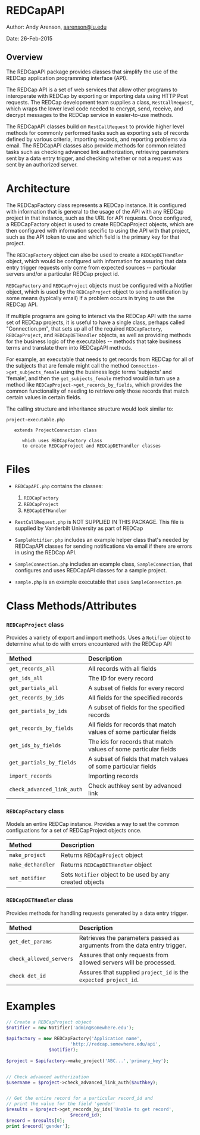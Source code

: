 REDCapAPI
==========================================================================

Author: Andy Arenson, aarenson@iu.edu

Date: 26-Feb-2015

Overview
--------

The REDCapAPI package provides classes that simplify the use
of the REDCap application programming interface (API).

The REDCap API is a set of web services that allow other
programs to interoperate with REDCap by exporting or importing data
using HTTP Post requests. The REDCap development team supplies a
class, `RestCallRequest`, which wraps the lower level code needed to
encrypt, send, receive, and decrypt messages to the REDCap service in
easier-to-use methods.

The REDCapAPI classes build on `RestCallRequest` to provide
higher level methods for commonly performed tasks such as exporting
sets of records defined by various criteria, importing records, and
reporting problems via email. The REDCapAPI classes also provide methods
for common related tasks such as checking advanced link authorization,
retrieving parameters sent by a data entry trigger, and checking
whether or not a request was sent by an authorized server.

Architecture
===========================================================================

The REDCapFactory class represents a REDCap instance. It is
configured with information that is general to the usage of the API
with any REDCap project in that instance, such as the URL for API
requests. Once configured, a REDCapFactory object is used to create
REDCapProject objects, which are then configured with information
specific to using the API with that project, such as the API token to
use and which field is the primary key for that project.

The `REDCapFactory` object can also be used to create a
`REDCapDETHandler` object, which would be configured with information
for assuring that data entry trigger requests only come from expected
sources -- particular servers and/or a particular REDCap project id.

`REDCapFactory` and `REDCapProject` objects must be configured with
a Notifier object, which is used by the `REDCapProject` object to send a
notification by some means (typically email) if a problem occurs in
trying to use the REDCap API.

If multiple programs are going to interact via the REDCap API
with the same set of REDCap projects, it is useful to have a single
class, perhaps called "Connection.pm", that sets up all of the required
`REDCapFactory`, `REDCapProject`, and `REDCapDETHandler` objects, as well as
providing methods for the business logic of the executables -- methods
that take business terms and translate them into REDCapAPI
methods. 

For example, an executable that needs to get records from
REDCap for all of the subjects that are female might call the method
`Connection->get_subjects_female` using the business logic terms
'subjects' and 'female', and then the `get_subjects_female` method would
in turn use a method like `REDCapProject->get_records_by_fields`, which
provides the common functionality of needing to retrieve only those
records that match certain values in certain fields.

The calling structure and inheritance structure would look
similar to:

```
project-executable.php

   extends ProjectConnection class

      which uses REDCapFactory class
      to create REDCapProject and REDCapDETHandler classes
```

Files
===========================================================================

* `REDCapAPI.php` contains the classes:
    1. `REDCapFactory`
    1. `REDCapProject`
    1. `REDCapDETHandler`

* `RestCallRequest.php` is NOT SUPPLIED IN THIS PACKAGE. This file is supplied 
by Vanderbilt University as part of REDCap

* `SampleNotifier.php` includes an example helper class that's
needed by REDCapAPI classes for sending notifications via email if
there are errors in using the REDCap API.

* `SampleConnection.php` includes an example class, `SampleConnection`, 
that configures and uses REDCapAPI classes for a sample project.

* `sample.php` is an example executable that uses `SampleConnection.pm`


Class Methods/Attributes
===========================================================================

###  `REDCapProject` class
Provides a variety of export and import methods. Uses
a `Notifier` object to determine what to do with errors
encountered with the REDCap API
	      
| Method                     | Description |
| :------------------------- | :---------- |
| `get_records_all`          | All records with all fields |
| `get_ids_all`              | The ID for every record |
| `get_partials_all`         | A subset of fields for every record |
| `get_records_by_ids`       | All fields for the specified records |
| `get_partials_by_ids`      | A subset of fields for the specified records |
| `get_records_by_fields`    | All fields for records that match values of some particular fields |
| `get_ids_by_fields`        | The ids for records that match values of some particular fields |
| `get_partials_by_fields`   | A subset of fields that match values of some particular fields |
| `import_records`	     | Importing records |
| `check_advanced_link_auth` | Check authkey sent by advanced link |


### `REDCapFactory` class 
Models an entire REDCap instance.  Provides a way to set the common configuations for a set of REDCapProject objects once.

| Method                     | Description |
| :------------------------- | :---------- |
| `make_project`	     | Returns `REDCapProject` object |
| `make_dethandler`	     | Returns `REDCapDETHandler` object |
| `set_notifier`	     | Sets `Notifier` object to be used by any created objects |
   
  
### `REDCapDETHandler` class  
Provides methods for handling requests generated by a data entry trigger.

| Method                     | Description |
| :------------------------- | :---------- |
| `get_det_params`	     |	Retrieves the parameters passed as arguments from the data entry trigger. |
| `check_allowed_servers`    |	Assures that only requests from allowed servers will be processed. |
| `check det_id`	     |	Assures that supplied `project_id` is the `expected project_id`. |


Examples
===========================================================================

```php
// Create a REDCapProject object
$notifier = new Notifier('admin@somewhere.edu');
	    	         
$apifactory = new REDCapFactory('Application name',
	      	  	        'http://redcap.somewhere.edu/api',
				$notifier);
				
$project = $apifactory->make_project('ABC...','primary_key');


// Check advanced authorization
$username = $project->check_advanced_link_auth($authkey);


// Get the entire record for a particular record_id and
// print the value for the field 'gender'
$results = $project->get_records_by_ids('Unable to get record',
	   			        $record_id);
$record = $results[0];
print $record['gender'];
```	
